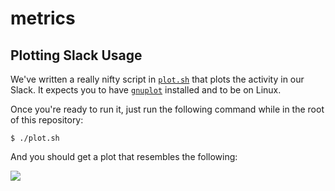 # metrics

## Plotting Slack Usage

We've written a really nifty script in [`plot.sh`](plot.sh) that plots the
activity in our Slack. It expects you to have
[`gnuplot`](http://www.gnuplot.info/) installed and to be on Linux.

Once you're ready to run it, just run the following command while in the root of
this repository:

    $ ./plot.sh

And you should get a plot that resembles the following:

![](https://i.imgur.com/GcGz2rd.png)

